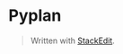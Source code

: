 # Pyplan 


> Written with [StackEdit](https://stackedit.io/).
<!--stackedit_data:
eyJoaXN0b3J5IjpbODQxMTgxNDg3XX0=
-->